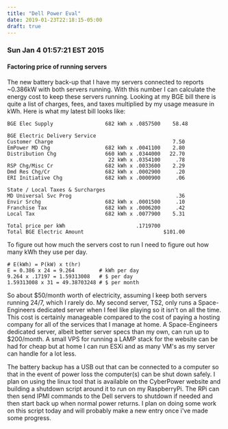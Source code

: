 ```yaml
---
title: "Dell Power Eval"
date: 2019-01-23T22:18:15-05:00
draft: true
---
```


### Sun Jan  4 01:57:21 EST 2015

#### Factoring price of running servers

The new battery back-up that I have my servers connected to reports ~0.386kW
with both servers running. With this number I can calculate the energy cost to
keep these servers running. Looking at my BGE bill there is quite a list of
charges, fees, and taxes multiplied by my usage measure in kWh. Here is what my
latest bill looks like:

```
BGE Elec Supply                 682 kWh x .0857500    58.48

BGE Electric Delivery Service
Customer Charge                                       7.50
EmPower MD Chg                  682 kWh x .0041100    2.80
Distribution Chg                660 kWh x .0344000   22.70
                                 22 kWh x .0354100     .78
RSP Chg/Misc Cr                 682 kWh x .0033600    2.29
Dmd Res Chg/Cr                  682 kWh x .0002900     .20
ERI Initiative Chg              682 kWh x .0000900     .06

State / Local Taxes & Surcharges
MD Universal Svc Prog                                  .36
Envir Srchg                     682 kWh x .0001500     .10
Franchise Tax                   682 kWh x .0006200     .42
Local Tax                       682 kWh x .0077900    5.31

Total price per kWh                       .1719700
Total BGE Electric Amount                          $101.00
```

To figure out how much the servers cost to run I need to figure out how many
kWh they use per day.

```
# E(kWh) = P(kW) x t(hr)
E = 0.386 x 24 = 9.264        # kWh per day
9.264 x .17197 = 1.59313008   # $ per day
1.59313008 x 31 = 49.38703248 # $ per month
```

So about $50/month worth of electricity, assuming I keep both servers running
24/7, which I rarely do. My second server, TS2, only runs a Space-Engineers
dedicated server when I feel like playing so it isn't on all the time. This
cost is certainly manageable compared to the cost of paying a hosting company
for all of the services that I manage at home. A Space-Engineers dedicated
server, albeit better server specs than my own, can run up to $200/month. A
small VPS for running a LAMP stack for the website can be had for cheap but at
home I can run ESXi and as many VM's as my server can handle for a lot less.

The battery backup has a USB out that can be connected to a computer so that in
the event of power loss the computer(s) can be shut down safely. I plan on
using the linux tool that is available on the CyberPower website and building a
shutdown script around it to run on my RaspberryPi. The RPi can then send IPMI
commands to the Dell servers to shutdown if needed and then start back up when
normal power returns. I plan on doing some work on this script today and will
probably make a new entry once i've made some progress.
